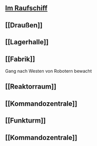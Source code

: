 ## [Im Raufschiff](Raumschiff.md)
## [[Draußen]]
## [[Lagerhalle]]
## [[Fabrik]]
Gang nach Westen von Robotern bewacht
## [[Reaktorraum]]
## [[Kommandozentrale]]
## [[Funkturm]]
## [[Kommandozentrale]]